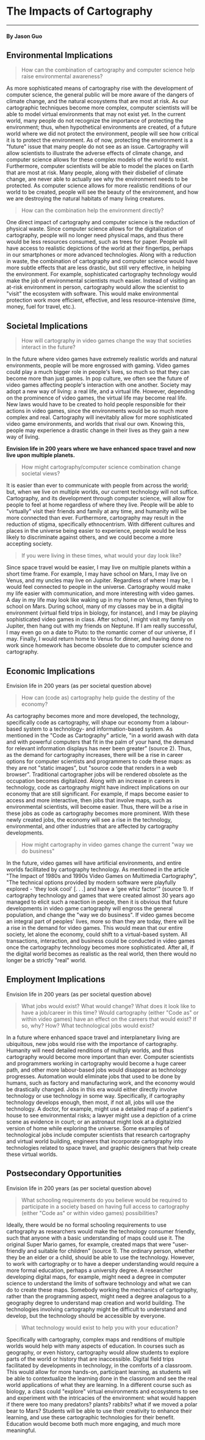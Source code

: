# The Impacts of Cartography 
-------
#### By Jason Guo

Environmental Implications
-------
> How can the combination of cartography and computer science help raise environmental awareness?

As more sophisticated means of cartography rise with the development of computer science, the general public will be more aware of the dangers of climate change, and the natural ecosystems that are most at risk. As our cartographic techniques become more complex, computer scientists will be able to model virtual environments that may not exist yet. In the current world, many people do not recognize the importance of protecting the environment; thus, when hypothetical environments are created, of a future world where we did not protect the environment, people will see how critical it is to protect the environment. As of now, protecting the environment is a "future" issue that many people do not see as an issue. Cartography will allow scientists to illustrate the adverse effects of climate change, and computer science allows for these complex models of the world to exist. Furthermore, computer scientists will be able to model the places on Earth that are most at risk. Many people, along with their disbelief of climate change, are never able to actually see why the environment needs to be protected. As computer science allows for more realistic renditions of our world to be created, people will see the beauty of the environment, and how we are destroying the natural habitats of many living creatures.

> How can the combination help the environment directly?

One direct impact of cartography and computer science is the reduction of physical waste. Since computer science allows for the digitalization of cartography, people will no longer need physical maps, and thus there would be less resources consumed, such as trees for paper. People will have access to realistic depictions of the world at their fingertips, perhaps in our smartphones or more advanced technologies. Along with a reduction in waste, the combination of cartography and computer science would have more subtle effects that are less drastic, but still very effective, in helping the environment. For example, sophisticated cartography technology would make the job of environmental scientists much easier. Instead of visiting an at-risk environment in person, cartography would allow the scientist to "visit" the ecosystem with software. This would make environmental protection work more efficient, effective, and less resource-intensive (time, money, fuel for travel, etc.).

Societal Implications
-------
> How will cartography in video games change the way that societies interact in the future?

In the future where video games have extremely realistic worlds and natural environments, people will be more engrossed with gaming. Video games could play a much bigger role in people's lives, so much so that they can become more than just games. In pop culture, we often see the future of video games affecting people's interaction with one another. Society may adopt a new way of living: a real life, and a virtual life. However, depending on the prominence of video games, the virtual life may become real life. New laws would have to be created to hold people responsible for their actions in video games, since the environments would be so much more complex and real. Cartography will inevitably allow for more sophisticated video game environments, and worlds that rival our own. Knowing this, people may experience a drastic change in their lives as they gain a new way of living.

**Envision life in 200 years where we have enhanced space travel and now live upon multiple planets.**

> How might cartography/computer science combination change societal views?

It is easier than ever to communicate with people from across the world; but, when we live on multiple worlds, our current technology will not suffice. Cartography, and its development through computer science, will allow for people to feel at home regardless of where they live. People will be able to "virtually" visit their friends and family at any time, and humanity will be more connected than ever. Furthermore, cartography may result in the reduction of stigma, specifically ethnocentrism. With different cultures and places in the universe being easier to experience, people would be less likely to discriminate against others, and we could become a more accepting society. 

> If you were living in these times, what would your day look like?

Since space travel would be easier, I may live on multiple planets within a short time frame. For example, I may have school on Mars, I may live on Venus, and my uncles may live on Jupiter. Regardless of where I may be, I would feel connected to people in the universe. Cartography would make my life easier with communication, and more interesting with video games. A day in my life may look like waking up in my home on Venus, then flying to school on Mars. During school, many of my classes may be in a digital environment (virtual field trips in biology, for instance), and I may be playing sophisticated video games in class. After school, I might visit my family on Jupiter, then hang out with my friends on Neptune. If I am really successful, I may even go on a date to Pluto: to the romantic corner of our universe, if I may. Finally, I would return home to Venus for dinner, and having done no work since homework has become obsolete due to computer science and cartography.

Economic Implications
-------
Envision life in 200 years (as per societal question above)

> How can (code as) cartography help guide the destiny of the economy?

As cartography becomes more and more developed, the technology, specifically code as cartography, will shape our economy from a labour-based system to a technology- and information-based system. As mentioned in the "Code as Cartography" article, "in a world awash with data and with powerful computers that fit in the palm of your hand, the demand for relevant information displays has neer been greater" (source 2). Thus, as the demand for cartography increases, there will be a rise in career options for computer scientists and programmers to code these maps: as they are not "static images", but "source code that renders in a web browser". Traditional cartographer jobs will be rendered obsolete as the occupation becomes digitalized. Along with an increase in careers in technology, code as cartography might have indirect implications on our economy that are still significant. For example, if maps become easier to access and more interactive, then jobs that involve maps, such as environmental scientists, will become easier. Thus, there will be a rise in these jobs as code as cartography becomes more prominent. With these newly created jobs, the economy will see a rise in the technology, environmental, and other industries that are affected by cartography developments. 

> How might cartography in video games change the current "way we do business"

In the future, video games will have artificial environments, and entire worlds facilitated by cartography technology. As mentioned in the article "The Impact of 1980s and 1990s Video Games on Multimedia Cartography", "The technical options provided by modern software were playfully explored - 'they look cool' [. . .] and have a 'gee whiz factor'" (source 1). If cartography technology and games that were created almost 30 years ago managed to elicit such a reaction in people, then it is obvious that future developments in video game cartography will engross the general population, and change the "way we do business". If video games become an integral part of peoples' lives, more so than they are today, there will be a rise in the demand for video games. This would mean that our entire society, let alone the economy, could shift to a virtual-based system. All transactions, interaction, and business could be conducted in video games once the cartography technology becomes more sophisticated. After all, if the digital world becomes as realistic as the real world, then there would no longer be a strictly "real" world.   


Employment Implications
-------
Envision life in 200 years (as per societal question above)

> What jobs would exist? What would change? What does it look like to have a job/career in this time? Would cartography (either "Code as" or within video games) have an effect on the careers that would exist? If so, why? How? What technological jobs would exist?

In a future where enhanced space travel and interplanetary living are ubiquitous, new jobs would rise with the importance of cartography. Humanity will need detailed renditions of multiply worlds, and thus cartography would become more important than ever. Computer scientists and programmers working in cartography would become a huge career path, and other more labour-based jobs would disappear as technology progresses. Automation would eliminate jobs that used to be done by humans, such as factory and manufacturing work, and the economy would be drastically changed. Jobs in this era would either directly involve technology or use technology in some way. Specifically, if cartography technology develops enough, then most, if not all, jobs will use the technology. A doctor, for example, might use a detailed map of a patient's house to see environmental risks; a lawyer might use a depiction of a crime scene as evidence in court; or an astronaut might look at a digitalzied version of home while exploring the universe. Some examples of technological jobs include computer scientists that research cartography and virtual world building, engineers that incorporate cartography into technologies related to space travel, and graphic designers that help create these virtual worlds.

Postsecondary Opportunities
-------
Envision life in 200 years (as per societal question above)

> What schooling requirements do you believe would be required to participate in a society based on having full access to cartography (either "Code as" or within video games) possibilities?

Ideally, there would be no formal schooling requirements to use cartography as researchers would make the technology consumer friendly, such that anyone with a basic understanding of maps could use it. The original Super Mario games, for example, created maps that were "user-friendly and suitable for children" (source 1). The ordinary person, whether they be an elder or a child, should be able to use the technology. However, to work with cartography or to have a deeper understanding would require a more formal education, perhaps a university degree. A researcher developing digital maps, for example, might need a degree in computer science to understand the limits of software technology and what we can do to create these maps. Somebody working the mechanics of cartography, rather than the programming aspect, might need a degree analagous to a geography degree to understand map creation and world building. The technologies involving cartography might be difficult to understand and develop, but the technology should be accessible by everyone.

> What technology would exist to help you with your education?

Specifically with cartography, complex maps and renditions of multiple worlds would help with many aspects of education. In courses such as geography, or even history, cartography would allow students to explore parts of the world or history that are inaccessible. Digital field trips facilitated by developments in technology, in the comforts of a classroom. This would allow for more hands-on, participant learning, as students will be able to contextualize the learning done in the classroom and see the real world applications of what they are learning. In a different course such as biology, a class could "explore" virtual environments and ecosystems to see and experiment with the intricacies of the environment: what would happen if there were too many predators? plants? rabbits? what if we moved a polar bear to Mars? Students will be able to use their creativity to enhance their learning, and use these cartographic technologies for their benefit. Education would become both much more engaging, and much more meaningful. 
